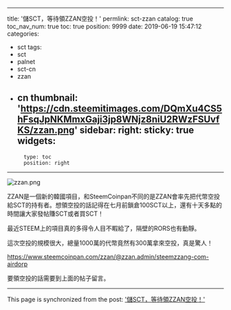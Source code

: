 
---
title: '儲SCT，等待領ZZAN空投！'
permlink: sct-zzan
catalog: true
toc_nav_num: true
toc: true
position: 9999
date: 2019-06-19 15:47:12
categories:
- sct
tags:
- sct
- palnet
- sct-cn
- zzan
- cn
thumbnail: 'https://cdn.steemitimages.com/DQmXu4CS5hFsqJpNKMmxGaji3jp8WNjz8niU2RWzFSUvfKS/zzan.png'
sidebar:
    right:
        sticky: true
widgets:
    -
        type: toc
        position: right
---


![zzan.png](https://cdn.steemitimages.com/DQmXu4CS5hFsqJpNKMmxGaji3jp8WNjz8niU2RWzFSUvfKS/zzan.png)

ZZAN是一個新的韓國項目，和SteemCoinpan不同的是ZZAN會率先把代幣空投給SCT的持有者。想領空投的話記得在七月前鎖倉100SCT以上，還有十天多點的時間讓大家發帖賺SCT或者買SCT！

最近STEEM上的項目真的多得令人目不睱給了，隔壁的RORS也有動靜。

這次空投的規模很大，總量1000萬的代幣竟然有300萬拿來空投，真是驚人！

https://www.steemcoinpan.com/zzan/@zzan.admin/steemzzang-com-airdorp

要領空投的話需要到上面的帖子留言。

- - -

This page is synchronized from the post: ['儲SCT，等待領ZZAN空投！'](https://steemit.com/@htliao/sct-zzan)
